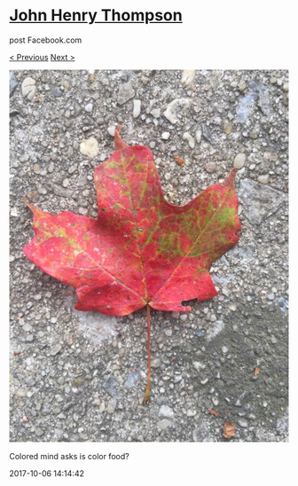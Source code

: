 # [John Henry Thompson](../README.md)
post Facebook.com

[< Previous](2017-10-06-4.md) [Next >](2017-10-06-6.md)

[![](../media/2017-10-06/Timeline-Photos-Colored-mind-asks-is-color-food-1.jpg)](../README.md)

Colored mind asks is color food?

2017-10-06 14:14:42